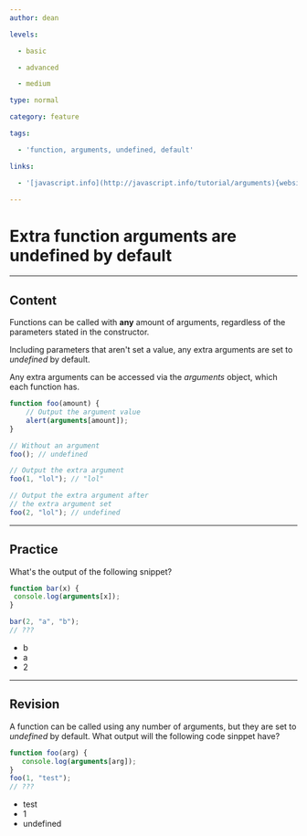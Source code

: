 ```yaml
---
author: dean

levels:

  - basic

  - advanced

  - medium

type: normal

category: feature

tags:

  - 'function, arguments, undefined, default'

links:

  - '[javascript.info](http://javascript.info/tutorial/arguments){website}'

---
```

# Extra function arguments are undefined by default

---
## Content

Functions can be called with **any** amount of arguments, regardless of the parameters stated in the constructor.

Including parameters that aren't set a value, any extra arguments are set to *undefined* by default.

Any extra arguments can be accessed via the *arguments* object, which each function has.

```javascript
function foo(amount) {
    // Output the argument value
    alert(arguments[amount]);
}

// Without an argument
foo(); // undefined

// Output the extra argument
foo(1, "lol"); // "lol"

// Output the extra argument after
// the extra argument set
foo(2, "lol"); // undefined
```

---
## Practice

What's the output of the following snippet?
```javascript
function bar(x) {
 console.log(arguments[x]);
}

bar(2, "a", "b");
// ???
```
* b
* a
* 2

---
## Revision

A function can be called using any number of arguments, but they are set to *undefined* by default. What output will the following code sinppet have?
```javascript
function foo(arg) {
   console.log(arguments[arg]);
}
foo(1, "test");
// ???
```

* test
* 1
* undefined
